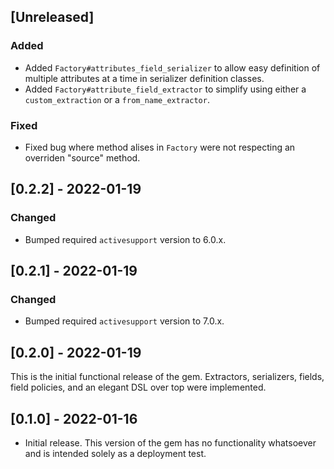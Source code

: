 ## [Unreleased]

### Added

- Added `Factory#attributes_field_serializer` to allow easy definition of multiple attributes at a time in serializer definition classes.
- Added `Factory#attribute_field_extractor` to simplify using either a `custom_extraction` or a `from_name_extractor`.

### Fixed

- Fixed bug where method alises in `Factory` were not respecting an overriden "source" method.

## [0.2.2] - 2022-01-19

### Changed

- Bumped required `activesupport` version to 6.0.x.

## [0.2.1] - 2022-01-19

### Changed

- Bumped required `activesupport` version to 7.0.x.

## [0.2.0] - 2022-01-19

This is the initial functional release of the gem. Extractors, serializers, fields, field policies, and an elegant DSL over top were implemented.

## [0.1.0] - 2022-01-16

- Initial release. This version of the gem has no functionality whatsoever and is intended solely as a deployment test.
